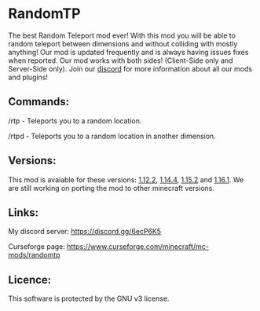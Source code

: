  <!--
  Title: RandomTP
  Description: The best Random Teleport Mod ever!
  Author: Picono435
  -->
# RandomTP
The best Random Teleport mod ever! With this mod you will be able to random teleport between dimensions and without colliding with mostly anything! Our mod is updated frequently and is always having issues fixes when reported. Our mod works with both sides! (Client-Side only and Server-Side only). Join our [discord](https://discord.gg/6ecP6K5) for more information about all our mods and plugins!

## Commands:

<p>/rtp - Teleports you to a random location.</p>
<p>/rtpd - Teleports you to a random location in another dimension.</p>

## Versions:

This mod is avaiable for these versions: [1.12.2](https://github.com/Picono435/RandomTP/tree/1.12.2), [1.14.4](https://github.com/Picono435/RandomTP/tree/1.14.4), [1.15.2](https://github.com/Picono435/RandomTP/tree/1.15.2) and [1.16.1](https://github.com/Picono435/RandomTP/tree/1.16.1). We are still working on porting the mod to other minecraft versions.

## Links:

My discord server: https://discord.gg/6ecP6K5

Curseforge page: https://www.curseforge.com/minecraft/mc-mods/randomtp


## Licence:

This software is protected by the GNU v3 license.
